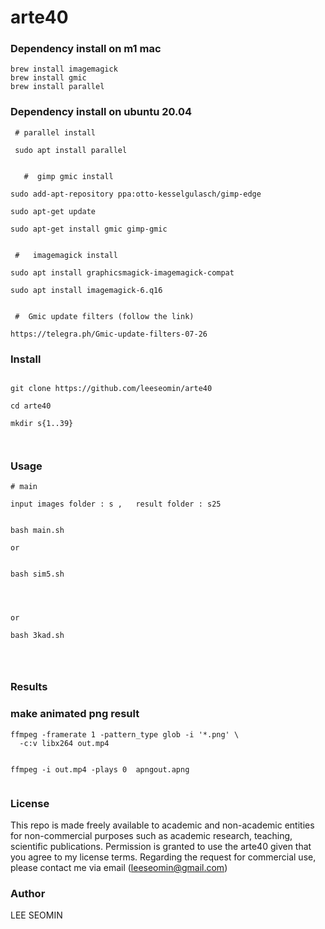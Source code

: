 # arte40

### Dependency install on m1 mac 

```
brew install imagemagick
brew install gmic
brew install parallel
```

### Dependency install on ubuntu 20.04 


```
 # parallel install
 
 sudo apt install parallel
 
 
   #  gimp gmic install

sudo add-apt-repository ppa:otto-kesselgulasch/gimp-edge

sudo apt-get update

sudo apt-get install gmic gimp-gmic


 #   imagemagick install

sudo apt install graphicsmagick-imagemagick-compat

sudo apt install imagemagick-6.q16


 #  Gmic update filters (follow the link)
 
https://telegra.ph/Gmic-update-filters-07-26

```



### Install

```

git clone https://github.com/leeseomin/arte40

cd arte40

mkdir s{1..39}



```

### Usage
```
# main 

input images folder : s ,   result folder : s25


bash main.sh   

or


bash sim5.sh




or

bash 3kad.sh




```




###  Results





 
 
 
### make animated png result
```
ffmpeg -framerate 1 -pattern_type glob -i '*.png' \
  -c:v libx264 out.mp4
  
  
ffmpeg -i out.mp4 -plays 0  apngout.apng
  
```  
  
  

### License

This repo is made freely available to academic and non-academic entities for non-commercial purposes such as academic research, teaching, scientific publications. Permission is granted to use the arte40 given that you agree to my license terms. Regarding the request for commercial use, please contact me via email (leeseomin@gmail.com)



###  Author

LEE SEOMIN
